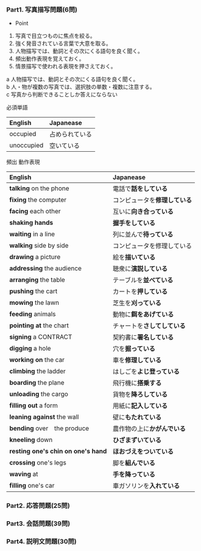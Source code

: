 ### Part1. 写真描写問題(6問)
* Point  
 1. 写真で目立つものに焦点を絞る。
 2. 強く発音されている言葉で大意を取る。
 3. 人物描写では、動詞とその次にくる語句を良く聞く。  
 4. 頻出動作表現を覚えておく。  
 5. 情景描写で使われる表現を押さえておく。  
  
a 人物描写では、動詞とその次にくる語句を良く聞く。  
b 人・物が複数の写真では、選択肢の単数・複数に注意する。  
c 写真から判断できることしか答えにならない

必須単語

| English | Japanease |  
|:---|:---|  
|occupied|占められている|
|unoccupied|空いている|

頻出 動作表現

|English | Japanease |  
|:---|:---|  
|**talking** on the phone |電話で**話をしている** |
|**fixing** the computer|コンピュータを**修理している**|
|**facing** each other|互いに**向き合っている**|
|**shaking hands**|**握手をしている**|
|**waiting** in a line|列に並んで**待っている**|
|**walking** side by side|コンピュータを修理している|
|**drawing** a picture|絵を**描いている**|
|**addressing** the audience|聴衆に**演説している**|
|**arranging** the table|テーブルを**並べている**|
|**pushing** the cart|カートを**押している**|
|**mowing** the lawn|芝生を**刈っている**|
|**feeding** animals|動物に**餌をあげている**|
|**pointing at** the chart|チャートを**さしてしている**|
|**signing** a CONTRACT|契約書に**署名している**|
|**digging** a hole|穴を**掘っている**|
|**working on** the car|車を**修理している**|
|**climbing** the ladder|はしごを**よじ登っている**|
|**boarding** the plane|飛行機に**搭乗する**|
|**unloading** the cargo|貨物を**降ろしている**|
|**filling out** a form|用紙に**記入している**|
|**leaning against** the wall|壁に**もたれている**|
|**bending** over　the produce|農作物の上に**かがんでいる**|
|**kneeling** down|**ひざまずいている**|
|**resting one's chin on one's hand**|**ほおづえをついている**|
|**crossing** one's legs|脚を**組んでいる**|
|**waving** at|**手を降っている**|
|**filling** one's car|車ガソリンを**入れている**|

### Part2. 応答問題(25問)

### Part3. 会話問題(39問)

### Part4. 説明文問題(30問)
